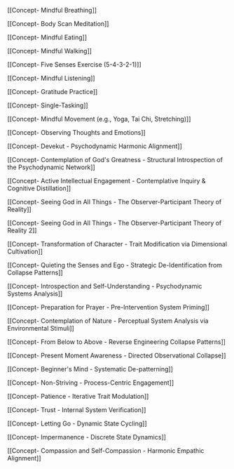   

[[Concept- Mindful Breathing]]

[[Concept- Body Scan Meditation]]

[[Concept- Mindful Eating]]

[[Concept- Mindful Walking]]

[[Concept- Five Senses Exercise (5-4-3-2-1)]]

[[Concept- Mindful Listening]]

[[Concept- Gratitude Practice]]

[[Concept- Single-Tasking]]

[[Concept- Mindful Movement (e.g., Yoga, Tai Chi, Stretching)]]

[[Concept- Observing Thoughts and Emotions]]

[[Concept- Devekut - Psychodynamic Harmonic Alignment]]

[[Concept- Contemplation of God's Greatness - Structural Introspection of the Psychodynamic Network]]

[[Concept- Active Intellectual Engagement - Contemplative Inquiry & Cognitive Distillation]]

[[Concept- Seeing God in All Things - The Observer-Participant Theory of Reality]]

[[Concept- Seeing God in All Things - The Observer-Participant Theory of Reality 2]]

[[Concept- Transformation of Character - Trait Modification via Dimensional Cultivation]]

[[Concept- Quieting the Senses and Ego - Strategic De-Identification from Collapse Patterns]]

[[Concept- Introspection and Self-Understanding - Psychodynamic Systems Analysis]]

[[Concept- Preparation for Prayer - Pre-Intervention System Priming]]

[[Concept- Contemplation of Nature - Perceptual System Analysis via Environmental Stimuli]]

[[Concept- From Below to Above - Reverse Engineering Collapse Patterns]]

[[Concept- Present Moment Awareness - Directed Observational Collapse]]

[[Concept- Beginner's Mind - Systematic De-patterning]]

[[Concept- Non-Striving - Process-Centric Engagement]]

[[Concept- Patience - Iterative Trait Modulation]]

[[Concept- Trust - Internal System Verification]]

[[Concept- Letting Go - Dynamic State Cycling]]

[[Concept- Impermanence - Discrete State Dynamics]]

[[Concept- Compassion and Self-Compassion - Harmonic Empathic Alignment]]